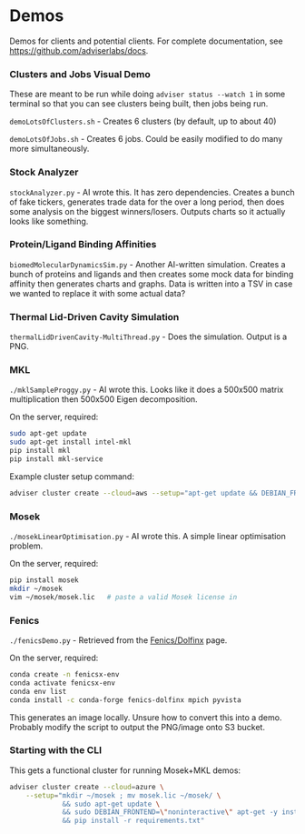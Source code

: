 # Demos
Demos for clients and potential clients. For complete documentation, see https://github.com/adviserlabs/docs.

### Clusters and Jobs Visual Demo
These are meant to be run while doing `adviser status --watch 1` in some terminal so that you can see
clusters being built, then jobs being run.

`demoLotsOfClusters.sh` - Creates 6 clusters (by default, up to about 40)

`demoLotsOfJobs.sh` - Creates 6 jobs. Could be easily modified to do many more simultaneously.

### Stock Analyzer
`stockAnalyzer.py` - AI wrote this. It has zero dependencies. Creates a bunch of fake tickers, generates trade
data for the over a long period, then does some analysis on the biggest winners/losers. Outputs charts so
it actually looks like something.

### Protein/Ligand Binding Affinities
`biomedMolecularDynamicsSim.py` - Another AI-written simulation. Creates a bunch of proteins and ligands and
then creates some mock data for binding affinity then generates charts and graphs. Data is written into a
TSV in case we wanted to replace it with some actual data?

### Thermal Lid-Driven Cavity Simulation
`thermalLidDrivenCavity-MultiThread.py` - Does the simulation. Output is a PNG.

### MKL
`./mklSampleProggy.py` - AI wrote this. Looks like it does a 500x500 matrix multiplication then 500x500 Eigen decomposition.

On the server, required:

```bash
sudo apt-get update
sudo apt-get install intel-mkl
pip install mkl
pip install mkl-service
```

Example cluster setup command:

```bash
adviser cluster create --cloud=aws --setup="apt-get update && DEBIAN_FRONTEND=noninteractive apt install -y intel-mkl && pip install mkl mkl-service"
```

### Mosek
`./mosekLinearOptimisation.py` - AI wrote this. A simple linear optimisation problem.

On the server, required:

```bash
pip install mosek
mkdir ~/mosek
vim ~/mosek/mosek.lic   # paste a valid Mosek license in
```

### Fenics
`./fenicsDemo.py` - Retrieved from the [Fenics/Dolfinx](https://docs.fenicsproject.org/dolfinx/v0.9.0/python/demos/demo_poisson.html) page.

On the server, required:

```bash
conda create -n fenicsx-env
conda activate fenicsx-env
conda env list
conda install -c conda-forge fenics-dolfinx mpich pyvista
```

This generates an image locally. Unsure how to convert this into a demo. Probably modify the script to output the PNG/image onto S3 bucket.

### Starting with the CLI
This gets a functional cluster for running Mosek+MKL demos:

```bash
adviser cluster create --cloud=azure \
    --setup="mkdir ~/mosek ; mv mosek.lic ~/mosek/ \
             && sudo apt-get update \
             && sudo DEBIAN_FRONTEND=\"noninteractive\" apt-get -y install intel-mkl \
             && pip install -r requirements.txt"
```
